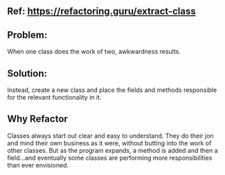 ## Ref: https://refactoring.guru/extract-class

## Problem:
When one class does the work of two, awkwardness results.

## Solution:
Instead, create a new class and place the fields and methods responsible for the relevant functionality in it.

## Why Refactor
Classes always start out clear and easy to understand. They do their jon and mind their own business as it were, without butting into the work of other classes. But as the program expands, a method is added and then a field...and eventually some classes are performing more responsibilities than ever envisioned. 
